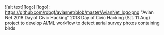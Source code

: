 ![alt text][logo]
[logo]: https://github.com/robgf/aviannet/blob/master/AvianNet_logo.png "Avian Net 2018 Day of Civic Hacking"
2018 Day of Civic Hacking (Sat. 11 Aug) project to develop AI/ML workflow to detect aerial survey photos containing birds
